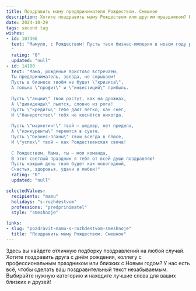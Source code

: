 ```yaml
---
title: Поздравить маму предпринимателя Рождеством. Смешное
description: Хотите поздравить маму Рождеством или другим праздником? Наш ИИ создаст незабываемое поздравление, а вы обязательно выделитесь среди других.  
date: 2024-10-29
tags: second tag
wishes:
- id: 107366
  text: "Мамуля, с Рождеством! Пусть твоя бизнес-империя в новом году расширяется не только за счет прибыли, но и за счет добавления новых, пушистых членов семьи (котиков, собачек — на твой вкус!).  Главное —  чтобы дед Мороз подарил тебе не только деньги, но и побольше свободного времени, чтобы наконец-то отдохнуть от всех этих налоговых отчётов и насладиться праздником!  С Рождеством!
  "
  rating: "0"
  updated: "null"
- id: 14100
  text: "Мама, рожденье Христово встречаем,
  Ты предприниматель, звезда, не скрываем!
  Пусть в бизнесе твоём не будет \"кризиса\",
  А только \"профит\" и \"инвестиций\" прибыль.
  
  Пусть \"акции\" твои растут, как на дрожжах,
  А \"дивиденды\" льются, словно из рога!
  Пусть \"кредиты\" тебе дают легко, как снег,
  И \"банкротство\" тебя не коснётся никогда.
  
  Пусть \"маркетинг\" твой — шедевр, нет предела,
  А \"конкуренты\" теряются в суете.
  Пусть \"бизнес-планы\" твои всегда в плюсе,
  И \"успех\" твой — как Рождественская свеча!
  
  С Рождеством, Мама, ты — моя команда,
  В этот светлый праздник я тебя от всей души поздравляю!
  Пусть каждый день твой будет как новогодний,
  Счастья, здоровья, удачи и любви!"
  rating: "0"
  updated: "null"

selectedValues:
  recipients: "mamu"
  holidays: "s-rozhdestvom"
  professions: "predprinimatel"
  style: "smeshnoje"

links:
- slug: "pozdravit-mamu-s-rozhdestvom-smeshnoje"
  title: "Поздравить маму Рождеством. Смешное"
---
```


Здесь вы найдете отличную подборку поздравлений на любой случай.
Хотите поздравить друга с днём рождения, коллегу с профессиональным праздником или близких с Новым годом? У нас есть всё, чтобы сделать ваш поздравительный текст незабываемым. Выбирайте нужную категорию и находите лучшие слова для ваших близких и друзей!
